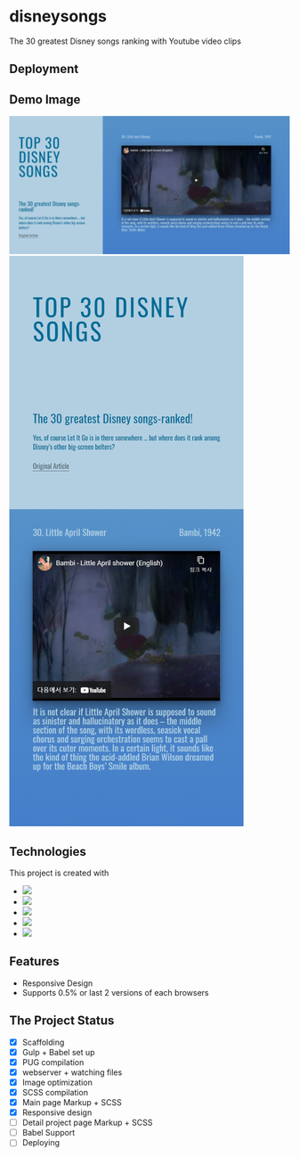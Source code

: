 # disneysongs
The 30 greatest Disney songs ranking with Youtube video clips

## Deployment


## Demo Image

![Demo Image](./disneysong.png)
![Demo Image](./disneysong2.png)

## Technologies

This project is created with 
* <img src = "https://img.shields.io/badge/-HTML5-E34F26?style=flat&logo=html5&logoColor=white"> 
* <img src = "https://img.shields.io/badge/-CSS3-1572B6?style=flat&logo=css3&logoColor=white">
* <img src="https://img.shields.io/badge/-Sass-cc6699?style=flat&logo=sass&logoColor=ffffff">
* <img src="https://img.shields.io/badge/-Gulp-cf4647?style=flat&logo=gulp&logoColor=ffffff">
* <img src="https://img.shields.io/badge/-Babel-F9DC3E?style=flat&logo=babel&logoColor=ffffff">


## Features

* Responsive Design
* Supports 0.5% or last 2 versions of each browsers

## The Project Status


- [x] Scaffolding
- [x] Gulp + Babel set up
- [x] PUG compilation
- [x] webserver + watching files
- [x] Image optimization
- [x] SCSS compilation
- [x] Main page Markup + SCSS
- [x] Responsive design
- [ ] Detail project page Markup + SCSS
- [ ] Babel Support
- [ ] Deploying
